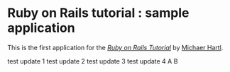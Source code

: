 # Ruby on Rails tutorial : sample application

This is the first application for the
[*Ruby on Rails Tutorial*](http://railstutorial.jp/)
by [Michaer Hartl](http://michaelhartl.com/).

test update 1
test update 2
test update 3
test update 4
A
B
